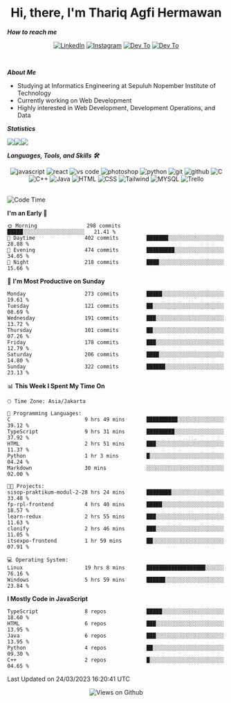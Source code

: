 <div align="center">
  <h1>Hi, there, I'm Thariq Agfi Hermawan</h1>
</div>


***How to reach me***
<p align='center'>
   <a href="https://www.linkedin.com/in/thariqagfihermawan" target="_blank"><img src="https://img.shields.io/badge/LinkedIn-0077B5?style=for-the-badge&logo=linkedin&logoColor=white" alt="LinkedIn"></a>
   <a href="https://www.instagram.com/thoriqagfi" target="_blank"><img src="https://img.shields.io/badge/Instagram-E4405F?style=for-the-badge&logo=instagram&logoColor=white" alt="Instagram"></a>
   <a href="https://medium.com/@thoriq.aghfi60" target="_blank"><img src="https://img.shields.io/badge/Medium-12100E?style=for-the-badge&logo=medium&logoColor=white" alt="Dev To"></a>
   <a href="https://linktr.ee/thoriqagfi" target="_blank"><img src="https://img.shields.io/badge/linktree-1de9b6?style=for-the-badge&logo=linktree&logoColor=white" alt="Dev To"></a>
</p>

<br>

***About Me***
- Studying at Informatics Engineering at Sepuluh Nopember Institute of Technology
- Currently working on Web Development
- Highly interested in Web Development, Development Operations, and Data

***Statistics***

<!-- [![GitHub Streak](http://github-readme-streak-stats.herokuapp.com?user=thoriqagfi&theme=dark)](https://git.io/streak-stats) -->

<div align="center">
  <div style="display: flex;">
    <img src="http://github-readme-streak-stats.herokuapp.com?user=thoriqagfi&theme=chartreuse-dark"/>
    <img src="https://github-readme-stats.vercel.app/api/top-langs/?username=thoriqagfi&layout=compact&&theme=chartreuse-dark&langs_count=8)](https://github.com/thoriqagfi"/>
    <img src="https://github-readme-stats.vercel.app/api?username=thoriqagfi&show_icons=true&theme=chartreuse-dark"/>
  </div>
</div>

<!-- [![Top Langs](https://github-readme-stats.vercel.app/api/top-langs/?username=thoriqagfi&layout=compact&&theme=chartreuse-dark&langs_count=8)](https://github.com/thoriqagfi)
< ![Agfi's GitHub stats](https://github-readme-stats.vercel.app/api?username=thoriqagfi&show_icons=true&theme=chartreuse-dark) -->

***Languages, Tools, and Skills 🛠***

  <div align="center">
    <img src="https://img.shields.io/badge/JavaScript-F7DF1E?style=for-the-badge&logo=javascript&logoColor=black" alt="javascript" />
    <img src="https://img.shields.io/badge/React-61DAFB?style=for-the-badge&logo=react&logoColor=black" alt="react" />
    <img src="https://img.shields.io/badge/vs%20code-007ACC?style=for-the-badge&logo=visual%20studio%20code&logoColor=white" alt="vs code" />
    <img src="https://img.shields.io/badge/adobe%20photoshop-31A8FF?style=for-the-badge&logo=adobe%20photoshop&logoColor=white" alt="photoshop" />
    <img src="https://img.shields.io/badge/python-3776AB?style=for-the-badge&logo=python&logoColor=white" alt="python" />
    <img src="https://img.shields.io/badge/Git-F05032?style=for-the-badge&logo=git&logoColor=white" alt="git" />
    <img src="https://img.shields.io/badge/GitHub-100000?style=for-the-badge&logo=github&logoColor=white" alt="github" />
    <img src="https://img.shields.io/badge/c-%2300599C.svg?style=for-the-badge&logo=c&logoColor=white" alt="C" />
    <img src="https://img.shields.io/badge/c++-%2300599C.svg?style=for-the-badge&logo=c%2B%2B&logoColor=white" alt="C++" />
    <img src="https://img.shields.io/badge/Java-ED8B00?style=for-the-badge&logo=java&logoColor=white" alt="Java"/>
    <img src="https://img.shields.io/badge/HTML5-E34F26?style=for-the-badge&logo=html5&logoColor=white" alt="HTML" />
    <img src="https://img.shields.io/badge/CSS-239120?&style=for-the-badge&logo=css3&logoColor=white" alt ="CSS" />
    <img src="https://img.shields.io/badge/tailwindcss-%2338B2AC.svg?style=for-the-badge&logo=tailwind-css&logoColor=white" alt="Tailwind" />
    <img src="https://img.shields.io/badge/MySQL-00000F?style=for-the-badge&logo=mysql&logoColor=white" alt="MYSQL" />
    <img src="https://img.shields.io/badge/Trello-%23026AA7.svg?style=for-the-badge&logo=Trello&logoColor=white" alt="Trello" />
  </div><br>

<!--START_SECTION:waka-->
![Code Time](http://img.shields.io/badge/Code%20Time-235%20hrs%2043%20mins-blue)

**I'm an Early 🐤** 

```text
🌞 Morning                298 commits         █████░░░░░░░░░░░░░░░░░░░░   21.41 % 
🌆 Daytime                402 commits         ███████░░░░░░░░░░░░░░░░░░   28.88 % 
🌃 Evening                474 commits         █████████░░░░░░░░░░░░░░░░   34.05 % 
🌙 Night                  218 commits         ████░░░░░░░░░░░░░░░░░░░░░   15.66 % 
```
📅 **I'm Most Productive on Sunday** 

```text
Monday                   273 commits         █████░░░░░░░░░░░░░░░░░░░░   19.61 % 
Tuesday                  121 commits         ██░░░░░░░░░░░░░░░░░░░░░░░   08.69 % 
Wednesday                191 commits         ███░░░░░░░░░░░░░░░░░░░░░░   13.72 % 
Thursday                 101 commits         ██░░░░░░░░░░░░░░░░░░░░░░░   07.26 % 
Friday                   178 commits         ███░░░░░░░░░░░░░░░░░░░░░░   12.79 % 
Saturday                 206 commits         ████░░░░░░░░░░░░░░░░░░░░░   14.80 % 
Sunday                   322 commits         ██████░░░░░░░░░░░░░░░░░░░   23.13 % 
```


📊 **This Week I Spent My Time On** 

```text
🕑︎ Time Zone: Asia/Jakarta

💬 Programming Languages: 
C                        9 hrs 49 mins       ██████████░░░░░░░░░░░░░░░   39.12 % 
TypeScript               9 hrs 31 mins       █████████░░░░░░░░░░░░░░░░   37.92 % 
HTML                     2 hrs 51 mins       ███░░░░░░░░░░░░░░░░░░░░░░   11.37 % 
Python                   1 hr 3 mins         █░░░░░░░░░░░░░░░░░░░░░░░░   04.24 % 
Markdown                 30 mins             ░░░░░░░░░░░░░░░░░░░░░░░░░   02.00 % 

🐱‍💻 Projects: 
sisop-praktikum-modul-2-28 hrs 24 mins       ████████░░░░░░░░░░░░░░░░░   33.48 % 
fp-rpl-frontend          4 hrs 40 mins       █████░░░░░░░░░░░░░░░░░░░░   18.57 % 
learn-redux              2 hrs 55 mins       ███░░░░░░░░░░░░░░░░░░░░░░   11.63 % 
clonify                  2 hrs 46 mins       ███░░░░░░░░░░░░░░░░░░░░░░   11.05 % 
itsexpo-frontend         1 hr 59 mins        ██░░░░░░░░░░░░░░░░░░░░░░░   07.91 % 

💻 Operating System: 
Linux                    19 hrs 8 mins       ███████████████████░░░░░░   76.16 % 
Windows                  5 hrs 59 mins       ██████░░░░░░░░░░░░░░░░░░░   23.84 % 
```

**I Mostly Code in JavaScript** 

```text
TypeScript               8 repos             █████░░░░░░░░░░░░░░░░░░░░   18.60 % 
HTML                     6 repos             ███░░░░░░░░░░░░░░░░░░░░░░   13.95 % 
Java                     6 repos             ███░░░░░░░░░░░░░░░░░░░░░░   13.95 % 
Python                   4 repos             ██░░░░░░░░░░░░░░░░░░░░░░░   09.30 % 
C++                      2 repos             █░░░░░░░░░░░░░░░░░░░░░░░░   04.65 % 
```




 Last Updated on 24/03/2023 16:20:41 UTC
<!--END_SECTION:waka-->

<div align="center">
<img src="https://komarev.com/ghpvc/?username=thoriqagfi&color=blue" alt="Views on Github" />
</div>